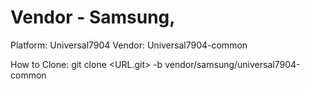 # Vendor - Samsung, 
Platform: Universal7904
Vendor: Universal7904-common

How to Clone:
git clone <URL.git> -b <branch> vendor/samsung/universal7904-common
